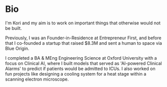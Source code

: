 # Bio 
I'm Kori and my aim is to work on important things that otherwise would not be built. 

Previously, I was an Founder-in-Residence at Entrepreneur First, and before that I co-founded a startup that raised $8.3M and sent a human to space via Blue Origin.

I completed a BA & MEng Engineering Science at Oxford University with a focus on Clinical AI, where I built models that served as 'AI-powered Clinical Alarms' to predict if patients would be admitted to ICUs. I also worked on fun projects like designing a cooling system for a heat stage within a scanning electron microscope.
